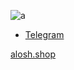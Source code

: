 ![a](https://discord-readme-badge.vercel.app/api?id=1174148925171712010)

- [Telegram](https://t.me/alohshTM) 

[alosh.shop](https://alosh.shop)

